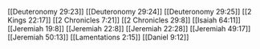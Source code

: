 [[Deuteronomy 29:23]]
[[Deuteronomy 29:24]]
[[Deuteronomy 29:25]]
[[2 Kings 22:17]]
[[2 Chronicles 7:21]]
[[2 Chronicles 29:8]]
[[Isaiah 64:11]]
[[Jeremiah 19:8]]
[[Jeremiah 22:8]]
[[Jeremiah 22:28]]
[[Jeremiah 49:17]]
[[Jeremiah 50:13]]
[[Lamentations 2:15]]
[[Daniel 9:12]]
